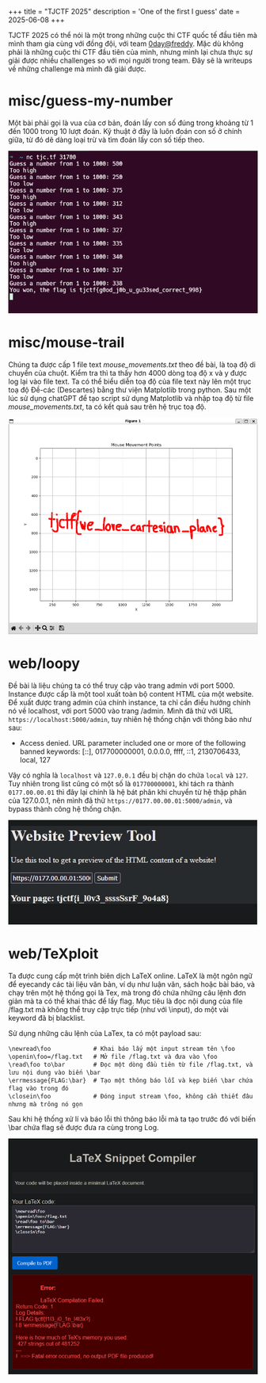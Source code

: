 +++
title = "TJCTF 2025"
description = 'One of the first I guess'
date = 2025-06-08
+++

TJCTF 2025 có thể nói là một trong những cuộc thi CTF quốc tế đầu tiên mà mình tham gia cùng với đồng đội, với team [0day@freddy](https://ctftime.org/team/387182). Mặc dù không phải là những cuộc thi CTF đầu tiên của mình, nhưng mình lại chưa thực sự giải được nhiều challenges so với mọi người trong team. Đây sẽ là writeups về những challenge mà mình đã giải được.

# misc/guess-my-number

Một bài phải gọi là vua của cơ bản, đoán lấy con số đúng trong khoảng từ 1 đến 1000 trong 10 lượt đoán. Kỹ thuật ở đây là luôn đoán con số ở chính giữa, từ đó dẽ dàng loại trừ và tìm đoán lấy con số tiếp theo.

![](guess.png)

# misc/mouse-trail

Chúng ta được cấp 1 file text *mouse_movements.txt* theo đề bài, là toạ độ di chuyển của chuột. Kiểm tra thì ta thấy hơn 4000 dòng toạ độ x và y được log lại vào file text. Ta có thể biểu diễn toạ độ của file text này lên một trục toạ độ Đề-các (Descartes) bằng thư viện Matplotlib trong python. Sau một lúc sử dụng chatGPT để tạo script sử dụng Matplotlib và nhập toạ độ từ file *mouse_movements.txt*, ta có kết quả sau trên hệ trục toạ độ.

![](mouse.png)



# web/loopy
Đề bài là liệu chúng ta có thể truy cập vào trang admin với port 5000. Instance được cấp là một tool xuất toàn bộ content HTML của một website. Để xuất được trang admin của chính instance, ta chỉ cần điều hướng chính nó về localhost, với port 5000 vào trang /admin. Mình đã thử với URL `https://localhost:5000/admin`, tuy nhiên hệ thống chặn với thông báo như sau:

* Access denied. URL parameter included one or more of the following banned keywords: [::], 017700000001, 0.0.0.0, ffff, ::1, 2130706433, local, 127

Vậy có nghĩa là `localhost` và `127.0.0.1` đều bị chặn do chứa `local` và `127`. Tuy nhiên trong list cũng có một số là `017700000001`, khi tách ra thành `0177.00.00.01` thì đây lại chính là hệ bát phân khi chuyển từ hệ thập phân của 127.0.0.1, nên mình đã thử `https://0177.00.00.01:5000/admin`, và bypass thành công hệ thống chặn.

![](loopy.png)

# web/TeXploit

Ta được cung cấp một trình biên dịch LaTeX online. LaTeX là một ngôn ngữ để eyecandy các tài liệu văn bản, ví dụ như luận văn, sách hoặc bài báo, và chạy trên một hệ thống gọi là Tex, mà trong đó chứa những câu lệnh đơn giản mà ta có thể khai thác để lấy flag. Mục tiêu là đọc nội dung của file /flag.txt mà không thể truy cập trực tiếp (như với \input), do một vài keyword đã bị blacklist. 

Sử dụng những câu lệnh của LaTex, ta có một payload sau:

```
\newread\foo            # Khai báo lấy một input stream tên \foo
\openin\foo=/flag.txt   # Mở file /flag.txt và đưa vào \foo
\read\foo to\bar        # Đọc một dòng đầu tiên từ file /flag.txt, và lưu nội dung vào biến \bar
\errmessage{FLAG:\bar}  # Tạo một thông báo lỗi và kẹp biến \bar chứa flag vào trong đó
\closein\foo            # Đóng input stream \foo, không cần thiết đâu nhưng mà trông nó gọn
```
Sau khi hệ thống xử lí và báo lỗi thì thông báo lỗi mà ta tạo trước đó với biến \bar chứa flag sẽ được đưa ra cùng trong Log.

![](latex.png)
